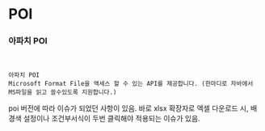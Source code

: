 
# POI


### 아파치 POI
<br>

```
아파치 POI
Microsoft Format File을 액세스 할 수 있는 API를 제공합니다. (한마디로 자바에서 MS파일을 읽고 쓸수있도록 지원합니다.)
```

poi 버전에 따라 이슈가 되었던 사항이 있음. 바로 xlsx 확장자로 엑셀 다운로드 시, 배경색 설정이나 조건부서식이 두번 클릭해야 적용되는 이슈가 있음.
<!-- 2021.08.25 -->
